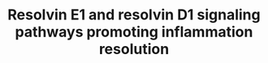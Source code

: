 ---
annotations:
- id: PW:0000959
  parent: signaling pathway
  type: Pathway Ontology
  value: lipid signaling pathway
- id: CL:0000096
  parent: animal cell
  type: Cell Type Ontology
  value: mature neutrophil
authors:
- ElisaSantarsiero
- DeSl
- Egonw
- Eweitz
- Larsgw
description: Signaling pathway of Resolvin for resolution of inflammation in Polymorphonuclear
  Neutrophils and Acinar Cells.
last-edited: 2023-02-01
organisms:
- Homo sapiens
redirect_from:
- /index.php/Pathway:WP5191
- /instance/WP5191
- /instance/WP5191_r125329
revision: r125329
schema-jsonld:
- '@context': https://schema.org/
  '@id': https://wikipathways.github.io/pathways/WP5191.html
  '@type': Dataset
  creator:
    '@type': Organization
    name: WikiPathways
  description: Signaling pathway of Resolvin for resolution of inflammation in Polymorphonuclear
    Neutrophils and Acinar Cells.
  keywords:
  - ADCY1
  - AKT1
  - ATP
  - CMKLR1
  - ERK
  - FPR2
  - GRK1
  - LTB4
  - LTB4R
  - PDK1
  - PI-3 kinase I
  - PIK3CA
  - PIK3CB
  - PIK3CD
  - PIK3CG
  - RvD1
  - RvE1
  - cAMP
  - mTORC2
  license: CC0
  name: Resolvin E1 and resolvin D1 signaling pathways promoting inflammation resolution
seo: CreativeWork
title: Resolvin E1 and resolvin D1 signaling pathways promoting inflammation resolution
wpid: WP5191
---
